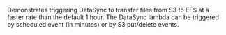 Demonstrates triggering DataSync to transfer files from S3 to EFS at a faster rate than the default 1 hour.  The DataSync lambda can be triggered by scheduled event (in minutes) or by S3 put/delete events.
